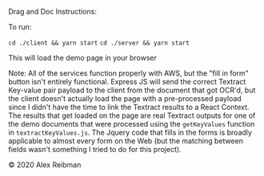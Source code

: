 Drag and Doc Instructions:

To run:

`cd ./client && yarn start`
`cd ./server && yarn start`

This will load the demo page in your browser

Note: All of the services function properly with AWS, but the "fill in form" button isn't entirely functional. Express JS will send the correct Textract Key-value pair payload to the client from the document that got OCR'd, but the client doesn't actually load the page with a pre-processed payload since I didn't have the time to link the Textract results to a React Context. The results that get loaded on the page are real Textract outputs for one of the demo documents that were processed using the `getKeyValues` function in `textractKeyValues.js`. The Jquery code that fills in the forms is broadly applicable to almost every form on the Web (but the matching between fields wasn't something I tried to do for this project).

© 2020 Alex Reibman
